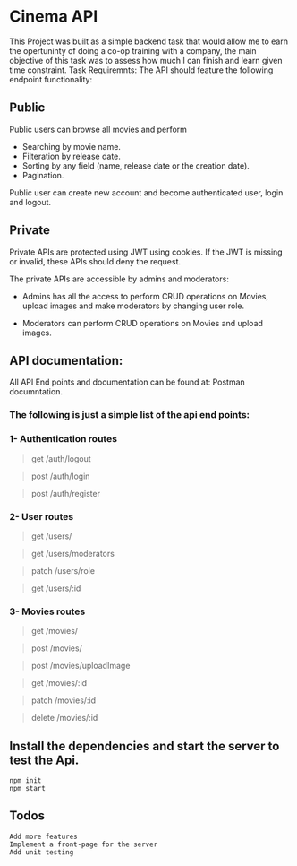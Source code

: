 # Cinema API

This Project was built as a simple backend task that would allow me to earn the opertuninty of doing a co-op training with a company, the main objective of this task was to assess how much I can finish and learn given time constraint.
Task Requiremnts:
The API should feature the following endpoint functionality:

## Public

Public users can browse all movies and perform
* Searching by movie name.
* Filteration by release date.
* Sorting by any field (name, release date or the creation date).
* Pagination.

Public user can create new account and become authenticated user, login and logout.

## Private

Private APIs are protected using JWT using cookies.
If the JWT is missing or invalid, these APIs should deny the request.
 
 The private APIs are accessible by admins and moderators:
 
 * Admins has all the access to perform CRUD operations on Movies, upload images and make moderators by changing user role.
 
 * Moderators can perform CRUD operations on Movies and upload images.


## API documentation:

All API End points and documentation can be found at: Postman documntation.

### The following is just a simple list of the api end points:

### 1- Authentication routes


> get /auth/logout

> post /auth/login

> post /auth/register

### 2- User routes

>   get /users/
 
>   get /users/moderators
  
>   patch /users/role
  
>   get /users/:id

### 3- Movies routes

>  get /movies/
 
>  post /movies/
   
   
>  post  /movies/uploadImage
  
  
>  get /movies/:id
  
  
>  patch /movies/:id
    
    
>  delete /movies/:id
    
  
## Install the dependencies and start the server to test the Api.
```
npm init
npm start
```

## Todos

    Add more features
    Implement a front-page for the server
    Add unit testing
